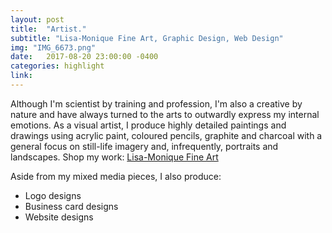 ```yaml
---
layout: post
title:  "Artist."
subtitle: "Lisa-Monique Fine Art, Graphic Design, Web Design"
img: "IMG_6673.png"
date:   2017-08-20 23:00:00 -0400
categories: highlight
link: 
---
```


<p>Although I'm scientist by training and profession, I'm also a creative by nature and have always turned to the arts to outwardly express my internal emotions. As a visual artist, I produce highly detailed paintings and drawings using acrylic paint, coloured pencils, graphite and charcoal with a general focus on still-life imagery and, infrequently, portraits and landscapes. Shop my work: <a href="{{site.art_link}}">Lisa-Monique Fine Art</a></p>
<p>Aside from my mixed media pieces, I also produce:
<ul>
	<li>Logo designs</li>
	<li>Business card designs</li>
	<li>Website designs</li>
</ul>
</p>

